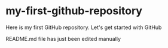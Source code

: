 # my-first-github-repository
Here is my first GitHub repository. Let's get started with GitHub

README.md file has just been edited manually

